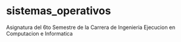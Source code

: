 # sistemas_operativos
Asignatura del 6to Semestre de la Carrera de Ingenieria Ejecucion en Computacion e Informatica

